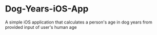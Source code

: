 # Dog-Years-iOS-App
A simple iOS application that calculates a person's age in dog years from provided input of user's human age
